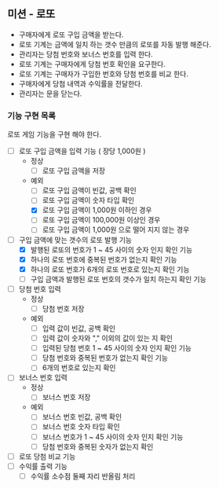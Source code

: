 ## 미션 - 로또

- 구매자에게 로또 구입 금액을 받는다.
- 로또 기계는 금액에 일치 하는 갯수 만큼의 로또를 자동 발행 해준다.
- 관리자는 당첨 번호와 보너스 번호를 입력 한다.
- 로또 기계는 구매자에게 당첨 번호 확인을 요구한다.
- 로또 기계는 구매자가 구입한 번호와 당첨 번호를 비교 한다.
- 구매자에게 당첨 내역과 수익률을 전달한다.
- 관리자는 문을 닫는다.

### 기능 구현 목록

로또 게임 기능을 구현 해야 한다.

- [ ] 로또 구입 금액을 입력 기능 ( 장당 1,000원 )
    - 정상
        - [ ] 로또 구입 금액을 저장
    - 예외
        - [ ] 로또 구입 금액이 빈값, 공백 확인
        - [ ] 로또 구입 금액이 숫자 타입 확인
        - [x] 로또 구입 금액이 1,000원 이하인 경우
        - [ ] 로또 구입 금액이 100,000원 이상인 경우
        - [ ] 로또 구입 금액이 1,000원 으로 떨어 지지 않는 경우
- [ ] 구입 금액에 맞는 갯수의 로또 발행 기능
    - [x] 발행된 로또의 번호가 1 ~ 45 사이의 숫자 인지 확인 기능
    - [x] 하나의 로또 번호에 중복된 번호가 없는지 확인 기능
    - [x] 하나의 로또 번호가 6개의 로또 번호로 있는지 확인 기능
    - [ ] 구입 금액과 발행된 로또 번호의 갯수가 일치 하는지 확인 기능
- [ ] 당첨 번호 입력
    - 정상
        - [ ] 당첨 번호 저장
    - 예외
        - [ ] 입력 값이 빈값, 공백 확인
        - [ ] 입력 값이 숫자와 "," 이외의 값이 있는 지 확인
        - [ ] 입력된 당첨 번호 1 ~ 45 사이의 숫자 인지 확인 기능
        - [ ] 당첨 번호와 중복된 번호가 없는지 확인 기능
        - [ ] 6개의 번호로 있는지 확인
- [ ] 보너스 번호 입력
    - 정상
        - [ ] 보너스 번호 저장
    - 예외
        - [ ] 보너스 번호 빈값, 공백 확인
        - [ ] 보너스 번호 숫자 타입 확인
        - [ ] 보너스 번호가 1 ~ 45 사이의 숫자 인지 확인 기능
        - [ ] 당첨 번호와 중복된 숫자가 없는지 확인
- [ ] 로또 당첨 비교 기능
- [ ] 수익률 출력 기능
    - [ ] 수익률 소수점 둘째 자리 반올림 처리  